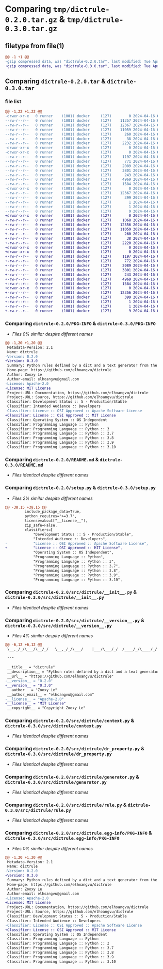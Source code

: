 # Comparing `tmp/dictrule-0.2.0.tar.gz` & `tmp/dictrule-0.3.0.tar.gz`

## filetype from file(1)

```diff
@@ -1 +1 @@
-gzip compressed data, was "dictrule-0.2.0.tar", last modified: Tue Apr 16 04:56:09 2024, max compression
+gzip compressed data, was "dictrule-0.3.0.tar", last modified: Tue Apr 16 05:35:10 2024, max compression
```

## Comparing `dictrule-0.2.0.tar` & `dictrule-0.3.0.tar`

### file list

```diff
@@ -1,22 +1,22 @@
-drwxr-xr-x   0 runner    (1001) docker     (127)        0 2024-04-16 04:56:09.506765 dictrule-0.2.0/
--rw-r--r--   0 runner    (1001) docker     (127)    11357 2024-04-16 04:56:02.000000 dictrule-0.2.0/LICENSE
--rw-r--r--   0 runner    (1001) docker     (127)    12367 2024-04-16 04:56:09.506765 dictrule-0.2.0/PKG-INFO
--rw-r--r--   0 runner    (1001) docker     (127)    11059 2024-04-16 04:56:02.000000 dictrule-0.2.0/README.md
--rw-r--r--   0 runner    (1001) docker     (127)      260 2024-04-16 04:56:02.000000 dictrule-0.2.0/pyproject.toml
--rw-r--r--   0 runner    (1001) docker     (127)       38 2024-04-16 04:56:09.506765 dictrule-0.2.0/setup.cfg
--rw-r--r--   0 runner    (1001) docker     (127)     2232 2024-04-16 04:56:02.000000 dictrule-0.2.0/setup.py
-drwxr-xr-x   0 runner    (1001) docker     (127)        0 2024-04-16 04:56:09.502766 dictrule-0.2.0/src/
-drwxr-xr-x   0 runner    (1001) docker     (127)        0 2024-04-16 04:56:09.506765 dictrule-0.2.0/src/dictrule/
--rw-r--r--   0 runner    (1001) docker     (127)     1197 2024-04-16 04:56:02.000000 dictrule-0.2.0/src/dictrule/__init__.py
--rw-r--r--   0 runner    (1001) docker     (127)      771 2024-04-16 04:56:02.000000 dictrule-0.2.0/src/dictrule/__version__.py
--rw-r--r--   0 runner    (1001) docker     (127)     2089 2024-04-16 04:56:02.000000 dictrule-0.2.0/src/dictrule/context.py
--rw-r--r--   0 runner    (1001) docker     (127)     3801 2024-04-16 04:56:02.000000 dictrule-0.2.0/src/dictrule/dr_property.py
--rw-r--r--   0 runner    (1001) docker     (127)      243 2024-04-16 04:56:02.000000 dictrule-0.2.0/src/dictrule/exceptions.py
--rw-r--r--   0 runner    (1001) docker     (127)     4969 2024-04-16 04:56:02.000000 dictrule-0.2.0/src/dictrule/generator.py
--rw-r--r--   0 runner    (1001) docker     (127)     1584 2024-04-16 04:56:02.000000 dictrule-0.2.0/src/dictrule/rule.py
-drwxr-xr-x   0 runner    (1001) docker     (127)        0 2024-04-16 04:56:09.506765 dictrule-0.2.0/src/dictrule.egg-info/
--rw-r--r--   0 runner    (1001) docker     (127)    12367 2024-04-16 04:56:09.000000 dictrule-0.2.0/src/dictrule.egg-info/PKG-INFO
--rw-r--r--   0 runner    (1001) docker     (127)      399 2024-04-16 04:56:09.000000 dictrule-0.2.0/src/dictrule.egg-info/SOURCES.txt
--rw-r--r--   0 runner    (1001) docker     (127)        1 2024-04-16 04:56:09.000000 dictrule-0.2.0/src/dictrule.egg-info/dependency_links.txt
--rw-r--r--   0 runner    (1001) docker     (127)        1 2024-04-16 04:56:09.000000 dictrule-0.2.0/src/dictrule.egg-info/not-zip-safe
--rw-r--r--   0 runner    (1001) docker     (127)        9 2024-04-16 04:56:09.000000 dictrule-0.2.0/src/dictrule.egg-info/top_level.txt
+drwxr-xr-x   0 runner    (1001) docker     (127)        0 2024-04-16 05:35:10.101965 dictrule-0.3.0/
+-rw-r--r--   0 runner    (1001) docker     (127)     1068 2024-04-16 05:35:06.000000 dictrule-0.3.0/LICENSE
+-rw-r--r--   0 runner    (1001) docker     (127)    12356 2024-04-16 05:35:10.101965 dictrule-0.3.0/PKG-INFO
+-rw-r--r--   0 runner    (1001) docker     (127)    11059 2024-04-16 05:35:06.000000 dictrule-0.3.0/README.md
+-rw-r--r--   0 runner    (1001) docker     (127)      260 2024-04-16 05:35:06.000000 dictrule-0.3.0/pyproject.toml
+-rw-r--r--   0 runner    (1001) docker     (127)       38 2024-04-16 05:35:10.101965 dictrule-0.3.0/setup.cfg
+-rw-r--r--   0 runner    (1001) docker     (127)     2220 2024-04-16 05:35:06.000000 dictrule-0.3.0/setup.py
+drwxr-xr-x   0 runner    (1001) docker     (127)        0 2024-04-16 05:35:10.097965 dictrule-0.3.0/src/
+drwxr-xr-x   0 runner    (1001) docker     (127)        0 2024-04-16 05:35:10.101965 dictrule-0.3.0/src/dictrule/
+-rw-r--r--   0 runner    (1001) docker     (127)     1197 2024-04-16 05:35:06.000000 dictrule-0.3.0/src/dictrule/__init__.py
+-rw-r--r--   0 runner    (1001) docker     (127)      772 2024-04-16 05:35:06.000000 dictrule-0.3.0/src/dictrule/__version__.py
+-rw-r--r--   0 runner    (1001) docker     (127)     2089 2024-04-16 05:35:06.000000 dictrule-0.3.0/src/dictrule/context.py
+-rw-r--r--   0 runner    (1001) docker     (127)     3801 2024-04-16 05:35:06.000000 dictrule-0.3.0/src/dictrule/dr_property.py
+-rw-r--r--   0 runner    (1001) docker     (127)      243 2024-04-16 05:35:06.000000 dictrule-0.3.0/src/dictrule/exceptions.py
+-rw-r--r--   0 runner    (1001) docker     (127)     4969 2024-04-16 05:35:06.000000 dictrule-0.3.0/src/dictrule/generator.py
+-rw-r--r--   0 runner    (1001) docker     (127)     1584 2024-04-16 05:35:06.000000 dictrule-0.3.0/src/dictrule/rule.py
+drwxr-xr-x   0 runner    (1001) docker     (127)        0 2024-04-16 05:35:10.101965 dictrule-0.3.0/src/dictrule.egg-info/
+-rw-r--r--   0 runner    (1001) docker     (127)    12356 2024-04-16 05:35:10.000000 dictrule-0.3.0/src/dictrule.egg-info/PKG-INFO
+-rw-r--r--   0 runner    (1001) docker     (127)      399 2024-04-16 05:35:10.000000 dictrule-0.3.0/src/dictrule.egg-info/SOURCES.txt
+-rw-r--r--   0 runner    (1001) docker     (127)        1 2024-04-16 05:35:10.000000 dictrule-0.3.0/src/dictrule.egg-info/dependency_links.txt
+-rw-r--r--   0 runner    (1001) docker     (127)        1 2024-04-16 05:35:09.000000 dictrule-0.3.0/src/dictrule.egg-info/not-zip-safe
+-rw-r--r--   0 runner    (1001) docker     (127)        9 2024-04-16 05:35:10.000000 dictrule-0.3.0/src/dictrule.egg-info/top_level.txt
```

### Comparing `dictrule-0.2.0/PKG-INFO` & `dictrule-0.3.0/PKG-INFO`

 * *Files 0% similar despite different names*

```diff
@@ -1,20 +1,20 @@
 Metadata-Version: 2.1
 Name: dictrule
-Version: 0.2.0
+Version: 0.3.0
 Summary: Python rules defined by a dict and a text generator from the rules
 Home-page: https://github.com/elhoangvu/dictrule
 Author: Zooxy Le
 Author-email: elhoangvu@gmail.com
-License: Apache-2.0
+License: MIT License
 Project-URL: Documentation, https://github.com/elhoangvu/dictrule
 Project-URL: Source, https://github.com/elhoangvu/dictrule
 Classifier: Development Status :: 5 - Production/Stable
 Classifier: Intended Audience :: Developers
-Classifier: License :: OSI Approved :: Apache Software License
+Classifier: License :: OSI Approved :: MIT License
 Classifier: Operating System :: OS Independent
 Classifier: Programming Language :: Python
 Classifier: Programming Language :: Python :: 3
 Classifier: Programming Language :: Python :: 3.7
 Classifier: Programming Language :: Python :: 3.8
 Classifier: Programming Language :: Python :: 3.9
 Classifier: Programming Language :: Python :: 3.10
```

### Comparing `dictrule-0.2.0/README.md` & `dictrule-0.3.0/README.md`

 * *Files identical despite different names*

### Comparing `dictrule-0.2.0/setup.py` & `dictrule-0.3.0/setup.py`

 * *Files 2% similar despite different names*

```diff
@@ -38,15 +38,15 @@
         include_package_data=True,
         python_requires=">=3.7",
         license=about["__license__"],
         zip_safe=False,
         classifiers=[
             "Development Status :: 5 - Production/Stable",
             "Intended Audience :: Developers",
-            "License :: OSI Approved :: Apache Software License",
+            "License :: OSI Approved :: MIT License",
             "Operating System :: OS Independent",
             "Programming Language :: Python",
             "Programming Language :: Python :: 3",
             "Programming Language :: Python :: 3.7",
             "Programming Language :: Python :: 3.8",
             "Programming Language :: Python :: 3.9",
             "Programming Language :: Python :: 3.10",
```

### Comparing `dictrule-0.2.0/src/dictrule/__init__.py` & `dictrule-0.3.0/src/dictrule/__init__.py`

 * *Files identical despite different names*

### Comparing `dictrule-0.2.0/src/dictrule/__version__.py` & `dictrule-0.3.0/src/dictrule/__version__.py`

 * *Files 4% similar despite different names*

```diff
@@ -6,12 +6,12 @@
 \__,_/_/\___/\__/_/   \__,_/_/\___/    |___/\___/_/  /____/_/\____/_/ /_/ 
                                                                           
 """
 
 __title__ = "dictrule"
 __description__ = "Python rules defined by a dict and a text generator from the rules"
 __url__ = "https://github.com/elhoangvu/dictrule"
-__version__ = "0.2.0"
+__version__ = "0.3.0"
 __author__ = "Zooxy Le"
 __author_email__ = "elhoangvu@gmail.com"
-__license__ = "Apache-2.0"
+__license__ = "MIT License"
 __copyright__ = "Copyright Zooxy Le"
```

### Comparing `dictrule-0.2.0/src/dictrule/context.py` & `dictrule-0.3.0/src/dictrule/context.py`

 * *Files identical despite different names*

### Comparing `dictrule-0.2.0/src/dictrule/dr_property.py` & `dictrule-0.3.0/src/dictrule/dr_property.py`

 * *Files identical despite different names*

### Comparing `dictrule-0.2.0/src/dictrule/generator.py` & `dictrule-0.3.0/src/dictrule/generator.py`

 * *Files identical despite different names*

### Comparing `dictrule-0.2.0/src/dictrule/rule.py` & `dictrule-0.3.0/src/dictrule/rule.py`

 * *Files identical despite different names*

### Comparing `dictrule-0.2.0/src/dictrule.egg-info/PKG-INFO` & `dictrule-0.3.0/src/dictrule.egg-info/PKG-INFO`

 * *Files 0% similar despite different names*

```diff
@@ -1,20 +1,20 @@
 Metadata-Version: 2.1
 Name: dictrule
-Version: 0.2.0
+Version: 0.3.0
 Summary: Python rules defined by a dict and a text generator from the rules
 Home-page: https://github.com/elhoangvu/dictrule
 Author: Zooxy Le
 Author-email: elhoangvu@gmail.com
-License: Apache-2.0
+License: MIT License
 Project-URL: Documentation, https://github.com/elhoangvu/dictrule
 Project-URL: Source, https://github.com/elhoangvu/dictrule
 Classifier: Development Status :: 5 - Production/Stable
 Classifier: Intended Audience :: Developers
-Classifier: License :: OSI Approved :: Apache Software License
+Classifier: License :: OSI Approved :: MIT License
 Classifier: Operating System :: OS Independent
 Classifier: Programming Language :: Python
 Classifier: Programming Language :: Python :: 3
 Classifier: Programming Language :: Python :: 3.7
 Classifier: Programming Language :: Python :: 3.8
 Classifier: Programming Language :: Python :: 3.9
 Classifier: Programming Language :: Python :: 3.10
```

